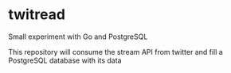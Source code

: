 # twitread
Small experiment with Go and PostgreSQL

This repository will consume the stream API from twitter and fill a PostgreSQL database with its data
